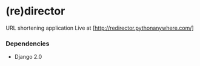 # (re)director
URL shortening application
Live at [http://redirector.pythonanywhere.com/]

### Dependencies
- Django 2.0

